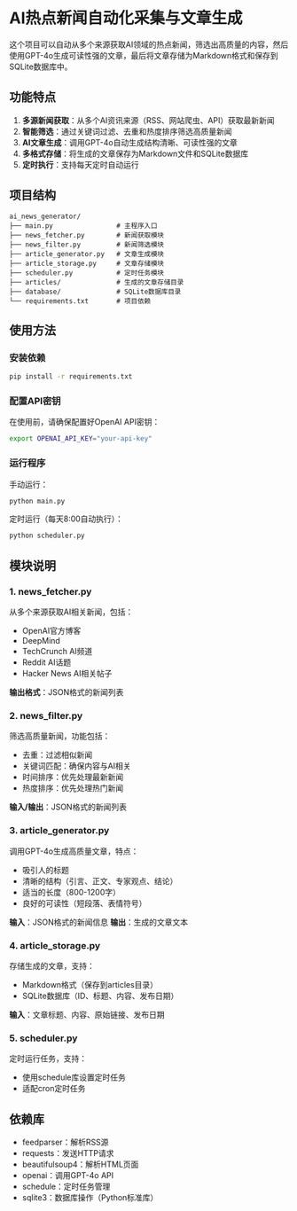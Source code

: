 # AI热点新闻自动化采集与文章生成

这个项目可以自动从多个来源获取AI领域的热点新闻，筛选出高质量的内容，然后使用GPT-4o生成可读性强的文章，最后将文章存储为Markdown格式和保存到SQLite数据库中。

## 功能特点

1. **多源新闻获取**：从多个AI资讯来源（RSS、网站爬虫、API）获取最新新闻
2. **智能筛选**：通过关键词过滤、去重和热度排序筛选高质量新闻
3. **AI文章生成**：调用GPT-4o自动生成结构清晰、可读性强的文章
4. **多格式存储**：将生成的文章保存为Markdown文件和SQLite数据库
5. **定时执行**：支持每天定时自动运行

## 项目结构

```
ai_news_generator/
├── main.py                # 主程序入口
├── news_fetcher.py        # 新闻获取模块
├── news_filter.py         # 新闻筛选模块
├── article_generator.py   # 文章生成模块
├── article_storage.py     # 文章存储模块
├── scheduler.py           # 定时任务模块
├── articles/              # 生成的文章存储目录
├── database/              # SQLite数据库目录
└── requirements.txt       # 项目依赖
```

## 使用方法

### 安装依赖

```bash
pip install -r requirements.txt
```

### 配置API密钥

在使用前，请确保配置好OpenAI API密钥：

```bash
export OPENAI_API_KEY="your-api-key"
```

### 运行程序

手动运行：

```bash
python main.py
```

定时运行（每天8:00自动执行）：

```bash
python scheduler.py
```

## 模块说明

### 1. news_fetcher.py

从多个来源获取AI相关新闻，包括：
- OpenAI官方博客
- DeepMind
- TechCrunch AI频道
- Reddit AI话题
- Hacker News AI相关帖子

**输出格式**：JSON格式的新闻列表

### 2. news_filter.py

筛选高质量新闻，功能包括：
- 去重：过滤相似新闻
- 关键词匹配：确保内容与AI相关
- 时间排序：优先处理最新新闻
- 热度排序：优先处理热门新闻

**输入/输出**：JSON格式的新闻列表

### 3. article_generator.py

调用GPT-4o生成高质量文章，特点：
- 吸引人的标题
- 清晰的结构（引言、正文、专家观点、结论）
- 适当的长度（800-1200字）
- 良好的可读性（短段落、表情符号）

**输入**：JSON格式的新闻信息
**输出**：生成的文章文本

### 4. article_storage.py

存储生成的文章，支持：
- Markdown格式（保存到articles目录）
- SQLite数据库（ID、标题、内容、发布日期）

**输入**：文章标题、内容、原始链接、发布日期

### 5. scheduler.py

定时运行任务，支持：
- 使用schedule库设置定时任务
- 适配cron定时任务

## 依赖库

- feedparser：解析RSS源
- requests：发送HTTP请求
- beautifulsoup4：解析HTML页面
- openai：调用GPT-4o API
- schedule：定时任务管理
- sqlite3：数据库操作（Python标准库） 